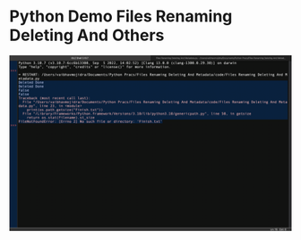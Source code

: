 # Python Demo Files Renaming Deleting And Others


[![Vaibhav Mojidra - output.png](https://raw.githubusercontent.com/VaibhavMojidra/Python---Demo-Files-Renaming-Deleting-And-Others/master/output/output.png "Vaibhav Mojidra")](https://vaibhavmojidra.github.io/site/)